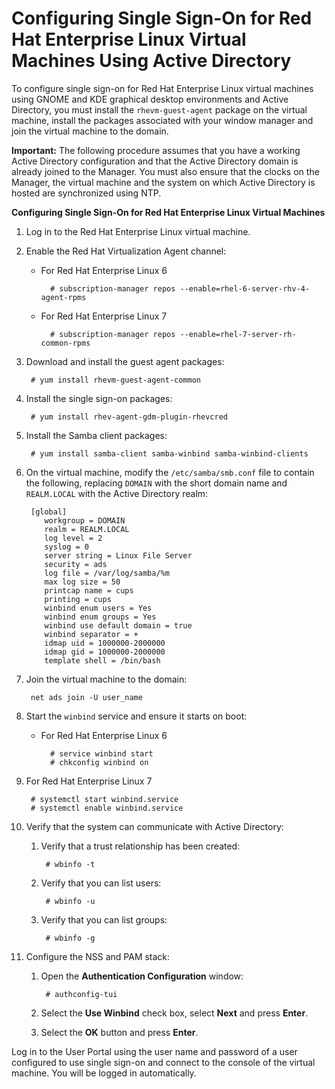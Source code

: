 # Configuring Single Sign-On for Red Hat Enterprise Linux Virtual Machines Using Active Directory

To configure single sign-on for Red Hat Enterprise Linux virtual machines using GNOME and KDE graphical desktop environments and Active Directory, you must install the `rhevm-guest-agent` package on the virtual machine, install the packages associated with your window manager and join the virtual machine to the domain.

**Important:** The following procedure assumes that you have a working Active Directory configuration and that the Active Directory domain is already joined to the Manager. You must also ensure that the clocks on the Manager, the virtual machine and the system on which Active Directory is hosted are synchronized using NTP.

**Configuring Single Sign-On for Red Hat Enterprise Linux Virtual Machines**

1. Log in to the Red Hat Enterprise Linux virtual machine.

2. Enable the Red Hat Virtualization Agent channel: 

    * For Red Hat Enterprise Linux 6

            # subscription-manager repos --enable=rhel-6-server-rhv-4-agent-rpms

    * For Red Hat Enterprise Linux 7

            # subscription-manager repos --enable=rhel-7-server-rh-common-rpms

3. Download and install the guest agent packages:

        # yum install rhevm-guest-agent-common

4. Install the single sign-on packages: 

        # yum install rhev-agent-gdm-plugin-rhevcred

5. Install the Samba client packages: 

        # yum install samba-client samba-winbind samba-winbind-clients

6. On the virtual machine, modify the `/etc/samba/smb.conf` file to contain the following, replacing `DOMAIN` with the short domain name and `REALM.LOCAL` with the Active Directory realm:

        [global]
           workgroup = DOMAIN
           realm = REALM.LOCAL
           log level = 2
           syslog = 0
           server string = Linux File Server
           security = ads
           log file = /var/log/samba/%m
           max log size = 50
           printcap name = cups
           printing = cups
           winbind enum users = Yes
           winbind enum groups = Yes
           winbind use default domain = true
           winbind separator = +
           idmap uid = 1000000-2000000
           idmap gid = 1000000-2000000
           template shell = /bin/bash

7. Join the virtual machine to the domain:

        net ads join -U user_name

8. Start the `winbind` service and ensure it starts on boot: 

    * For Red Hat Enterprise Linux 6 

            # service winbind start
            # chkconfig winbind on

9. For Red Hat Enterprise Linux 7 

        # systemctl start winbind.service
        # systemctl enable winbind.service 

10. Verify that the system can communicate with Active Directory:

    1. Verify that a trust relationship has been created: 

            # wbinfo -t

    2. Verify that you can list users: 

            # wbinfo -u

    3. Verify that you can list groups: 

            # wbinfo -g

11. Configure the NSS and PAM stack:

    1. Open the **Authentication Configuration** window: 

            # authconfig-tui

    2. Select the **Use Winbind** check box, select **Next** and press **Enter**.

    3. Select the **OK** button and press **Enter**.

Log in to the User Portal using the user name and password of a user configured to use single sign-on and connect to the console of the virtual machine. You will be logged in automatically.
